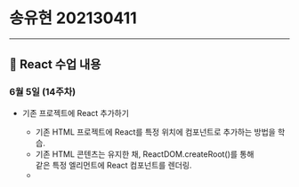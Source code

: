# 송유현 202130411

---

## 📘 React 수업 내용

### 6월 5일 (14주차)
- 기존 프로젝트에 React 추가하기
    - 기존 HTML 프로젝트에 React를 특정 위치에 컴포넌트로 추가하는 방법을 학습.
    - 기존 HTML 콘텐츠는 유지한 채, ReactDOM.createRoot()를 통해 <div id="app"> 같은 특정 엘리먼트에 React 컴포넌트를 렌더링.
    - <script> 안에 직접 코드를 작성.
    - 더 복잡한 경우에는 createRoot 공식 문서를 참조하도록 안내.
      
- React 도입의 점진적 전략
    - React는 처음엔 버튼 같은 작은 컴포넌트부터 시작해서 점점 범위를 넓혀 전체를 React로 마이그레이션할 수 있음.
    - HTML 요소에 id를 부여하고, 그 위치에 React 컴포넌트를 연결하는 방식으로 통합 가능.
    - <nav id="navigation">처럼 특정 영역만 React로 대체 가능.
    
- 프로젝트에 React 설치 (Installation)
    - 새로운 React 프로젝트 시작, 기존 프로젝트에 추가, 에디터 설정, 개발자 도구 설치 등 도입 방법 전반을 설명.
    
- 에디터 설정하기
    - 코드 가독성과 생산성을 높이기 위해 코드 에디터(VS Code 등) 사용을 권장.
    - 자동 코드 포매팅, 버그 탐색 편의 등을 설명.
    - 어떤 에디터를 쓰는지, 자동 포맷 설정법 등이 포함됨.
    
- React + TypeScript 사용 예시
    - .tsx 확장자 파일 생성, 기본 컴포넌트 작성 예시 제공.
    - MyApp.tsx 파일 내에서 MyButton 컴포넌트를 만들어 prop (title: string) 전달.
    - JS 파일에서 .tsx 컴포넌트를 불러와 <MyApp />처럼 사용.
  
- TypeScript에서 Props 타입 지정
    - type, interface를 사용해 props의 타입을 지정해야 함.
    - Object Types와 Union Types를 이용해 props 타입을 세분화할 수 있음.
    - 고급 사용법은 Creating Types from Types 문서를 참조하도록 안내.

- MyApp vs MyApp2 비교
    - MyApp2는 props에 disabled: boolean을 추가로 받는 구조.
    - interface를 사용해 MyButtonProps를 정의하고, 컴포넌트에 타입 적용.
    - 더 정교한 타입 지정과 props 제어 방식 예시 제시.
 
### 5월 29일 (13주차)
- 중간고사 코드 리뷰

### 5월 22일 (12주차)(react-filterable-table브랜치에서 작업)
- 프로젝트에 도입하기 (Installation)
    - React는 점진적으로 적용할 수 있도록 설계됨.
    - 단순히 HTML에 React만 추가하거나, 복잡한 앱을 만들 때에도 사용 가능.
    - 이 장에서는 다음을 다룸
        - 새 프로젝트 시작
        - 기존 프로젝트에 React 추가
        - 에디터 설정
        - 개발 도구 설치

- 새로운 React 앱 만들기 (프레임워크로 시작)
    - 프레임워크부터 시작하는 것이 좋음.
    - 예: Next.js, Expo 등이 대표적.
    - 프레임워크는 배포/확장에 필요한 기능 포함.
    - HTML만으로도 동작 가능 (서버 필요 없음)

- React 앱 프레임워크 예시
    - Next.js
        - Vercel이 관리, Node.js 서버 사용 가능, 서버 없는 내부 라우팅도 지원
    - React Router (v7)
        - Vite와 함께 사용 가능, 다양한 Web API와 연동

- 모바일 앱용 프레임워크
    - Expo (React Native 기반)
        - 안드로이드/iOS 앱 개발 가능
        - 무료 배포 가능, Expo에서 유지 관리
    풀스택 React 프레임워크
        - 예: RedwoodJS, TanStack Start

- 기존 프레임워크 없이 시작하기 (자체 구성)
    - 라우팅, 데이터 패칭 등을 직접 설정 가능
    - 직접 구성할 수 있는 빌드 도구
        - Vite, Parcel, Rspack 등
    - 선택적으로 필요한 기능만 도입 가능

- 코드 분할 및 성능 개선
    - React.lazy()로 코드 분할 가능
    - 초기 로딩 시 데이터와 코드의 waterfall 문제 존재
    - 이를 줄이기 위한 빌드 도구 최적화 링크
        - Vite, Parcel, Rspack 관련 문서 제공

- SPA(단일 페이지 앱)의 성능 개선
    - SPA는 HTML 하나로 동작 → 초기 로딩 지연될 수 있음
    - SSG, SSR, RSC 등 사용하면 성능 향상 가능
    - React Server Components는 DB 접근 등 서버작업 가능

### 5월 15일 (11주차)(react-filterable-table브랜치에서 작업)
- UI를 컴포넌트 계층으로 쪼개기
    - 컴포넌트 구성 (기능별로 분리)
        - FilterableProductTable: 전체 UI를 감싸는 상위 컴포넌트
        - SearchBar: 검색창 + 체크박스를 포함, 사용자 입력을 받음
        - ProductTable: 필터링된 상품 리스트 표시
        - ProductCategoryRow: 카테고리 제목 (예: Fruits, Vegetables)
        - ProductRow: 각 상품 항목 (예: Apple, Dragonfruit 등)

- 최소한의 데이터만으로 UI 상태 표현하기
    - State 최소화 원칙
        - UI가 기억해야 할 최소한의 상태만 state로 관리
        - 계산 가능한 값은 state가 아닌 일반 변수로 처리

    - 데이터 예시
        - 제품 원본 목록 → ❌ props로 전달되므로 state 아님
        - 사용자 검색어 → ✅ 직접 입력되며 다른 값으로 계산 불가 → state
        - 체크박스 값 → ✅ 직접 조작되며 계산 불가 → state
        - 필터링된 제품 목록 → ❌ 검색어/체크박스 기반으로 계산 가능 → state 아님
    
결론: 검색어와 체크박스 값만 state로 관리!

- State가 어디에 있어야 할 지 정하기
    - State 위치 선정 절차
        - 해당 state를 사용하는 모든 컴포넌트를 찾는다
        - 그 중 가장 가까운 공통 부모 컴포넌트를 찾는다
        - 해당 부모에 state를 배치한다
    
    - 실제 구현 예시
        - FilterableProductTable에서 2개의 state 선언
            ```sh
            const [filterText, setFilterText] = useState('');
            const [inStockOnly, setInStockOnly] = useState(false);
            ```
        - 그리고 이 값을 props로 SearchBar, ProductTable에 전달
    
    - 주의사항
        - SearchBar에서 input과 checkbox의 value를 props로 받고 변경은 onChange로 전달해야 한다.
        - 단순히 value만 주고 onChange가 없으면 read-only warning 발생함

### 5월 08일 (10주차)(react-filterable-table브랜치에서 작업)
- JSON API 예시
```js
[
  { "category": "Fruits", "price": "$1", "stocked": true, "name": "Apple" },
  { "category": "Fruits", "price": "$1", "stocked": true, "name": "Dragonfruit" },
  { "category": "Fruits", "price": "$2", "stocked": false, "name": "Passionfruit" },
  { "category": "Vegetables", "price": "$2", "stocked": true, "name": "Spinach" },
  { "category": "Vegetables", "price": "$4", "stocked": false, "name": "Pumpkin" },
  { "category": "Vegetables", "price": "$1", "stocked": true, "name": "Peas" }
]
```

- UI를 컴포넌트 계층으로 쪼개기
    - FilterableProductTable – 전체를 포함하는 상위 컴포넌트
    - SearchBar – 검색어, 체크박스를 입력받음
    - ProductTable – 제품 리스트 출력
    - ProductCategoryRow – 카테고리별 헤더
    - ProductRow – 개별 제품 행

- 정적인 컴포넌트 구현
    - props를 통해 상위 컴포넌트에서 하위 컴포넌트로 데이터 전달
    - JSX만 사용한 렌더링
    - 아직 state는 사용하지 않음
    - 상위 트리부터 단방향 데이터 흐름 유지

- 최소한의 state로 동적 UI 구현
  - 어플리케이션에서 사용하는 데이터
    - 제품의 원본 목록
    - 사용자의 검색어
    - 체크박스 선택 여부
    - 필터링된 제품 목록
  
  - 아래 조건 중 하나라도 참이면 state 아님
    - 시간이 지나도 변하지 않는다
    - props로 전달된다
    - 계산 가능하다
    - 남은 값이 state

### 4월 24일 (8주차)(중간고사)

### 4월 18일 (9주차 보강)(tic-tac-toe브랜치에서 작업)
- 과거 이동을 위한 map() 사용
    - history.map()으로 각 게임 상태를 버튼으로 렌더링.
    - 각 버튼은 jumpTo(move)를 호출함.
```js
const moves = history.map((squares, move) => {
  const description = move ? `Go to move #${move}` : "Go to game start";
  return (
    <li key={move}>
      <button onClick={() => jumpTo(move)}>{description}</button>
    </li>
  );
});
```

- key의 중요성
    - map으로 렌더링하는 <li> 요소에는 반드시 key={move} 지정.
    - React는 key를 통해 각 요소를 구분하고 효율적으로 리렌더링함.

- jumpTo 함수로 상태 이동
    - 클릭한 move를 기준으로 현재 상태 업데이트.
    - 짝수는 X 차례, 홀수는 O 차례로 처리.
```js
const [currentMove, setCurrentMove] = useState(0);

function jumpTo(nextMove) {
  setCurrentMove(nextMove);
  setXIsNext(nextMove % 2 === 0);
}
```

- 랜더링 기준 변경
    - 항상 마지막 상태가 아닌, 선택한 시점의 보드를 렌더링하도록 수정.
```js
const currentSquares = history[currentMove];
```

### 4월 17일 (7주차)(tic-tac-toe브랜치에서 작업)
- state 끌어올리기 - 개요
    - 처음엔 각 Square(칸)마다 개별적으로 X를 찍을 수 있었지만, 오직 왼쪽 위 Square만 가능했음.
    - handleClick 함수가 index 0에만 적용되어 있어서임.
    - Square 클릭 시 어떤 index를 클릭했는지 상위 컴포넌트(Board) 에서 처리하도록 state를 끌어올려야 함.

- 인덱스 기반으로 handleClick 함수 재정의
    - handleClick(index)로 index를 인자로 받아서하면 클릭된 Square의 index에 따라 값이 업데이트됨.
```js
const nextSquares = squares.slice();
nextSquares[i] = "X";
setSquares(nextSquares);
```

- 콜백 함수 전달 방식의 실수
    - onSquareClick={handleClick(i)}를 하면 함수가 즉시 실행되어 오류 발생하므로 화살표 함수를 사용해 함수 자체를 넘겨야 함.
```js
onSquareClick={() => handleClick(i)}
```

- 불변성의 중요성
    - xIsNext라는 state를 추가해서 다음에 누가 둘 차례인지 추적
```js
const [xIsNext, setXIsNext] = useState(true);
...
nextSquares[i] = xIsNext ? "X" : "O";
setXIsNext(!xIsNext);
```

- 승자 판단하기
    - 클릭 시 calculateWinner(squares)를 실행해서 누군가 승리했는지 확인
    - 이미 값이 있거나, 승자가 있는 경우 클릭 이벤트는 무시
```js
if (squares[i] || calculateWinner(squares)) return;
```

- 승자 판단 후 상태 메시지 출력
    - calculateWinner(squares)를 호출해서 승자가 있는지 확인
    - 있으면 status = "Winner: X" 또는 "Winner: O", 없으면 status = "Next player: X" 또는 "Next player: O"
```js
const winner = calculateWinner(squares);
let status;
if (winner) {
  status = "Winner: " + winner;
} else {
  status = "Next player: " + (xIsNext ? "X" : "O");
}
```

- 히스토리 배열로 이전 상태 저장
    - squares 배열을 직접 수정하지 않고, 매 클릭마다 slice()로 복사해서 저장 후 모아서 history 배열에 저장
```js
const history = [
  [null, null, ..., null],   // 첫 턴
  ["X", null, ..., null],    // 두 번째 턴
  ["X", "O", ..., null],     // 세 번째 턴
];
```

- Game 컴포넌트에서 state 끌어올리기
    - 이제 Board가 아니라 Game 컴포넌트가 전체 상태 관리의 중심
    - history를 Game에서 관리하고 Board에는 squares 상태를 props로 넘김

- 컴포넌트 구조 변화
    - Game이 최상위 컴포넌트가 되고 App.js나 index.js에서 Board 대신 Game을 렌더링
```js
export default function Game() {
  return (
    <div className="game">
      <div className="game-board">
        <Board />
      </div>
      <div className="game-info">
        <ol>{/* TODO: 히스토리 버튼 렌더링 */}</ol>
      </div>
    </div>
  );
}
```

### 4월 10일 (6주차)
- 병결

### 4월 3일 (5주차)
- 이벤트에 응답하기
    React에서는 컴포넌트 내부에 이벤트 핸들러 함수를 선언해 사용자 이벤트에 응답할 수 있음.
    onClick={함수이름} 형태로 작성하며, 괄호를 붙이지 않음(즉시 실행 방지).
    버튼 클릭 시 해당 함수가 호출됨.

- 화면 업데이트하기 (useState)
    값을 기억하고 표시하려면 state를 사용함.
    useState()로 변수와 업데이트 함수를 선언하고, 필요 시 set함수로 값을 변경함.
    버튼 클릭 등을 통해 값을 변경하면 화면도 함께 갱신됨.

- Hook 사용하기
    use로 시작하는 함수를 Hook이라 하며, React에서 제공하는 상태/라이프사이클 관리 도구임.
    Hook은 컴포넌트 또는 사용자 정의 Hook 내부에서만 사용할 수 있음.
    조건문, 반복문 안에서는 사용할 수 없음 (항상 컴포넌트 최상단에서 호출).

- Hooks의 사용 규칙

    최상위에서만 호출할 것

    React 함수형 컴포넌트 또는 사용자 정의 Hook 안에서만 사용 가능
    → 이는 React의 렌더링 순서와 상태 추적을 정확히 하기 위해 필요한 규칙임.

- component 간 데이터 공유
    각각의 컴포넌트는 독립적인 state를 가짐.
    동일한 컴포넌트를 여러 번 사용해도 각자의 state를 유지함.
    공통 데이터를 사용하려면 상위 컴포넌트에서 state를 선언하고 props로 하위에 전달해야 함.
    
### 3월27일(4주차)
- Component와 Nesting

    React 앱은 component 단위로 구성됨.

    component는 UI의 일부분으로, 버튼처럼 작거나 페이지처럼 클 수 있음.

    JavaScript 함수로 작성되며 마크업을 반환함.

    CSS 중첩(Nesting)을 통해 스타일 구성 가능 (2023년부터 CSS에서 직접 지원).

- export와 import

    export default: 기본 component 내보낼 때 사용.

    export: 여러 개의 component를 내보낼 때 사용.

    import 시 default는 이름 자유롭게 지정 가능, export는 정확한 이름 사용해야 함.

- 스타일 추가하기

    React에서는 class 대신 className 사용.

    별도의 CSS 파일에 작성 후, import로 불러와 사용.

    HTML처럼 <link> 태그로 불러오는 방식은 비추천.

- 데이터 표시하기 (JSX 사용법)

    JSX에서는 마크업 안에 JavaScript 표현식을 중괄호 {}로 사용.

    className, src 등에 변수 전달 가능.

- 스타일 적용 확인 및 Profile 컴포넌트

    작성한 CSS를 import 하여 적용.

    Profile 컴포넌트에 사용자 정보(이름, 이미지, 사이즈 등) 전달 및 출력.

- 데이터 중앙 정렬하기

    App.css에 wrapper class 추가 후 App.js에 적용.

    중앙 정렬 등의 스타일은 공통 CSS(App.css)에 정의 가능.

- 조건부 렌더링

    일반 JS 문법 그대로 사용 (if-else, 삼항 연산자, && / || 연산자 등).

    상황에 따라 다른 컴포넌트를 반환.

- 리스트 렌더링

    map() 함수를 사용하여 배열을 반복 렌더링.

    각 항목에는 고유한 key 속성 필요.

    예제: jsoppingList 컴포넌트를 만들어 출력 확인.

### 3월20일(3주차)
- React란?
    - 컴포넌트 기반의 UI 라이브러리
    - 각 컴포넌트는 작은 기능 단위로 구성
    - 이들을 조합하여 전체 웹 애플리케이션을 구현

- 컴포넌트 구조
    - React 컴포넌트는 JavaScript 함수로 작성됨
    - JSX 문법을 사용하여 UI 요소 반환
    - 조건부 렌더링: 특정 조건에 따라 요소 표시 여부 결정
    - 리스트 렌더링: 배열을 기반으로 반복 출력 (ex. map())

- 확장: Full-stack React Framework
    - Next.js, Remix 등은 React 기반의 서버 사이드 기능 제공
    - 라우팅 처리
    - 서버 측 데이터 가져오기 (SSR / API 연동)
    - SEO 최적화

- 프로젝트 구조
    - 모든 주요 코드는 src/ 폴더 안에 위치
    - App.js: 전체 앱의 중심이 되는 루트 컴포넌트

- 의존성 관리
    - package.json을 통해 라이브러리 및 설정 관리
    - 협업 시에는 'npm install'으로 동일한 환경 구성 가능

---

## 📘 React 실습 프로젝트 정리

이 저장소는 2024년 React 수업에서 진행한 실습 내용을 정리한 자료입니다.

---

## 📘 Git Bash 명령어
```js
cd ~/Desktop
npx create-react-app 프로젝트이름
cd 프로젝트이름
npm start
```
